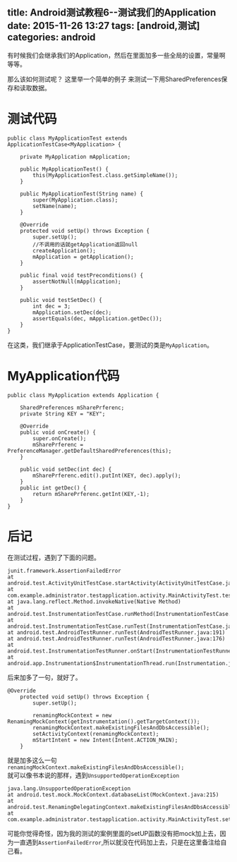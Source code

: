 title: Android测试教程6--测试我们的Application
date: 2015-11-26 13:27
tags: [android,测试]
categories: android
---

有时候我们会继承我们的Application，然后在里面加多一些全局的设置，常量啊等等。

那么该如何测试呢？
这里举一个简单的例子
来测试一下用SharedPreferences保存和读取数据。

<!--more-->

# 测试代码
	public class MyApplicationTest extends ApplicationTestCase<MyApplication> {
	
	    private MyApplication mApplication; 
	    
	    public MyApplicationTest() {
	        this(MyApplicationTest.class.getSimpleName());
	    }
	
	    public MyApplicationTest(String name) {
	        super(MyApplication.class);
	        setName(name);
	    }
	
	    @Override
	    protected void setUp() throws Exception {
	        super.setUp();
	        //不调用的话就getApplication返回null
	        createApplication();
	        mApplication = getApplication();
	    }
	
	    public final void testPreconditions() {
	        assertNotNull(mApplication);
	    }
	    
	    public void testSetDec() {
	        int dec = 3;
	        mApplication.setDec(dec);
	        assertEquals(dec, mApplication.getDec());
	    }
	}

在这类，我们继承于ApplicationTestCase，要测试的类是`MyApplication`。

# MyApplication代码

	public class MyApplication extends Application {
	
	    SharedPreferences mSharePrferenc;
	    private String KEY = "KEY";
	
	    @Override
	    public void onCreate() {
	        super.onCreate();
	        mSharePrferenc = PreferenceManager.getDefaultSharedPreferences(this);
	    }
	
	    public void setDec(int dec) {
	        mSharePrferenc.edit().putInt(KEY, dec).apply();
	    }
	    public int getDec() {
	        return mSharePrferenc.getInt(KEY,-1);
	    }
	}


# 后记
在测试过程，遇到了下面的问题。
 
	junit.framework.AssertionFailedError
	at android.test.ActivityUnitTestCase.startActivity(ActivityUnitTestCase.java:147)
	at com.example.administrator.testapplication.activity.MainActivityTest.testLifeCycleCreate(MainActivityTest.java:63)
	at java.lang.reflect.Method.invokeNative(Native Method)
	at android.test.InstrumentationTestCase.runMethod(InstrumentationTestCase.java:214)
	at android.test.InstrumentationTestCase.runTest(InstrumentationTestCase.java:199)
	at android.test.AndroidTestRunner.runTest(AndroidTestRunner.java:191)
	at android.test.AndroidTestRunner.runTest(AndroidTestRunner.java:176)
	at android.test.InstrumentationTestRunner.onStart(InstrumentationTestRunner.java:554)
	at android.app.Instrumentation$InstrumentationThread.run(Instrumentation.java:1701)

后来加多了一句，就好了。 

	@Override
	    protected void setUp() throws Exception {
	        super.setUp();
	
	        renamingMockContext = new RenamingMockContext(getInstrumentation().getTargetContext());
	        renamingMockContext.makeExistingFilesAndDbsAccessible();
	        setActivityContext(renamingMockContext);
	        mStartIntent = new Intent(Intent.ACTION_MAIN);
	    }
 就是加多这么一句` renamingMockContext.makeExistingFilesAndDbsAccessible();`  
就可以像书本说的那样，遇到`UnsupportedOperationException`

	java.lang.UnsupportedOperationException
	at android.test.mock.MockContext.databaseList(MockContext.java:215)
	at android.test.RenamingDelegatingContext.makeExistingFilesAndDbsAccessible(RenamingDelegatingContext.java:76)
	at com.example.administrator.testapplication.activity.MainActivityTest.setUp(MainActivityTest.java:39)

可能你觉得奇怪，因为我的测试的案例里面的setUP函数没有把mock加上去，因为一直遇到`AssertionFailedError`,所以就没在代码加上去，只是在这里备注给自己看。